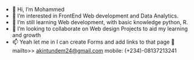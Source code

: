 - 👋 Hi, I’m Mohammed
- 👀 I’m interested in FrontEnd Web development and Data Analytics.
- 🌱 I’m still learning Web development, with basic knowledge  python, R. 
- 💞️ I’m looking to collaborate on Web design Projects to aid my learning and growth
- 📫 Yeah let me in I can create Forms and add links to that page 🥰 mailto>> akintundem24@gmail.com
mobile: (+234)-08137213241

<!---
moakintunde/moakintunde is a ✨ special ✨ repository because its `README.md` (this file) appears on your GitHub profile.
You can click the Preview link to take a look at your changes.
--->
